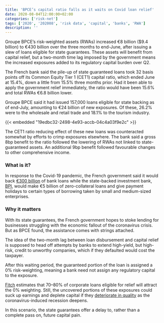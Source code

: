```yaml
---
title: 'BPCE’s capital ratio falls as it waits on Covid loan relief'
date: 2020-08-04T12:00:00+02:00
categories: ['risk-net']
tags: ['2020', '202008', 'risk data', 'capital', 'banks', 'RWA']
description: ''
---
```


Groupe BPCE’s risk-weighted assets (RWAs) increased €8 billion ($9.4 billion) to €430 billion over the three months to end-June, after issuing a slew of loans eligible for state guarantees. These assets will benefit from capital relief, but a two-month time lag imposed by the government means the increased exposures added to its regulatory capital burden over Q2.

The French bank said the pile-up of state guaranteed loans took 32 basis points off its Common Equity Tier 1 (CET1) capital ratio, which ended June at 15.4%, down a little from 15.5% three months prior. Had it been able to apply the government relief immediately, the ratio would have been 15.6% and total RWAs €6.8 billion lower.

Groupe BPCE said it had issued 157,000 loans eligible for state backing as of end-July, amounting to €24 billion of new exposures. Of these, 26.2% were to the wholesale and retail trade and 18.1% to the tourism industry.

{{< embedded "19edbc32-2498-4e93-accb-04c4a03f9e2c" >}}

The CET1 ratio reducing effect of these new loans was counteracted somewhat by efforts to crimp exposures elsewhere. The bank said a gross 8bp benefit to the ratio followed the lowering of RWAs not linked to state-guaranteed assets. An additional 9bp benefit followed favourable changes to other comprehensive income.

### What is it?

In response to the Covid-19 pandemic, the French government said it would back [€300 billion](https://www.economie.gouv.fr/covid19-soutien-entreprises/pret-garanti-etat-elargissement-nouveaux-beneficiaires) of bank loans while the state-backed investment bank, [BPI](https://www.bpifrance.fr/A-la-une/Actualites/Coronavirus-Bpifrance-active-des-mesures-exceptionnelles-de-soutien-aux-entreprises-49113), would make €5 billion of zero-collateral loans and give payment holidays to certain types of borrowing taken by small and medium-sized enterprises.

### Why it matters

With its state guarantees, the French government hopes to stoke lending for businesses struggling with the economic fallout of the coronavirus crisis. But as BPCE found, the assistance comes with strings attached.

The idea of the two-month lag between loan disbursement and capital relief is supposed to head off attempts by banks to extend high-yield, but high-risk, credit to unworthy companies, which if they defaulted would cost the taxpayer.

After this waiting period, the guaranteed portion of the loan is assigned a 0% risk-weighting, meaning a bank need not assign any regulatory capital to the exposure.

[Fitch](https://www.fitchratings.com/research/banks/french-state-guaranteed-loans-may-raise-bank-asset-quality-risk-10-07-2020) estimates that 70–80% of corporate loans eligible for relief will attract the 0% weighting. Still, the uncovered portions of these exposures could suck up earnings and deplete capital if they [deteriorate in quality](https://www.risk.net/risk-quantum/7663281/corporate-sme-loans-to-take-brunt-of-covid-shock-say-eu-banks) as the coronavirus-induced recession deepens.

In this scenario, the state guarantees offer a delay to, rather than a complete pass on, future capital pain.


